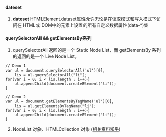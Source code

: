 #### dateset
1.  **dateset** HTMLElement.dataset属性允许无论是在读取模式和写入模式下访问在 HTML或 DOM中的元素上设置的所有自定义数据属性(data-*)集

#### querySelectorAll && getElementsBy系列
1. querySelectorAll 返回的是一个 Static Node List，而 getElementsBy 系列的返回的是一个 Live Node List。
```
// Demo 1
var ul = document.querySelectorAll('ul')[0],
    lis = ul.querySelectorAll("li");
for(var i = 0; i < lis.length ; i++){
    ul.appendChild(document.createElement("li"));
}

// Demo 2
var ul = document.getElementsByTagName('ul')[0], 
    lis = ul.getElementsByTagName("li"); 
for(var i = 0; i < lis.length ; i++){
    ul.appendChild(document.createElement("li")); 
}
```

2. NodeList 对象、HTMLCollection 对象 ([相关资料知乎](https://www.zhihu.com/question/24702250))

